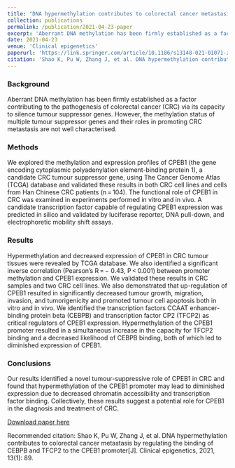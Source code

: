 ```yaml
---
title: "DNA hypermethylation contributes to colorectal cancer metastasis by regulating the binding of CEBPB and TFCP2 to the CPEB1 promoter"
collection: publications
permalink: /publication/2021-04-23-paper
excerpt: 'Aberrant DNA methylation has been firmly established as a factor contributing to the pathogenesis of colorectal cancer (CRC) via its capacity to silence tumour suppressor genes. However, the methylation status of multiple tumour suppressor genes and their roles in promoting CRC metastasis are not well characterised.'
date: 2021-04-23
venue: 'Clinical epigenetics'
paperurl: 'https://link.springer.com/article/10.1186/s13148-021-01071-z'
citation: 'Shao K, Pu W, Zhang J, et al. DNA hypermethylation contributes to colorectal cancer metastasis by regulating the binding of CEBPB and TFCP2 to the CPEB1 promoter[J]. Clinical epigenetics, 2021, 13(1): 89.'
---
```

### Background
Aberrant DNA methylation has been firmly established as a factor contributing to the pathogenesis of colorectal cancer (CRC) via its capacity to silence tumour suppressor genes. However, the methylation status of multiple tumour suppressor genes and their roles in promoting CRC metastasis are not well characterised.

### Methods
We explored the methylation and expression profiles of CPEB1 (the gene encoding cytoplasmic polyadenylation element-binding protein 1), a candidate CRC tumour suppressor gene, using The Cancer Genome Atlas (TCGA) database and validated these results in both CRC cell lines and cells from Han Chinese CRC patients (n = 104). The functional role of CPEB1 in CRC was examined in experiments performed in vitro and in vivo. A candidate transcription factor capable of regulating CPEB1 expression was predicted in silico and validated by luciferase reporter, DNA pull-down, and electrophoretic mobility shift assays.

### Results
Hypermethylation and decreased expression of CPEB1 in CRC tumour tissues were revealed by TCGA database. We also identified a significant inverse correlation (Pearson’s R = − 0.43, P < 0.001) between promoter methylation and CPEB1 expression. We validated these results in CRC samples and two CRC cell lines. We also demonstrated that up-regulation of CPEB1 resulted in significantly decreased tumour growth, migration, invasion, and tumorigenicity and promoted tumour cell apoptosis both in vitro and in vivo. We identified the transcription factors CCAAT enhancer-binding protein beta (CEBPB) and transcription factor CP2 (TFCP2) as critical regulators of CPEB1 expression. Hypermethylation of the CPEB1 promoter resulted in a simultaneous increase in the capacity for TFCP2 binding and a decreased likelihood of CEBPB binding, both of which led to diminished expression of CPEB1.

### Conclusions
Our results identified a novel tumour-suppressive role of CPEB1 in CRC and found that hypermethylation of the CPEB1 promoter may lead to diminished expression due to decreased chromatin accessibility and transcription factor binding. Collectively, these results suggest a potential role for CPEB1 in the diagnosis and treatment of CRC.

[Download paper here](https://link.springer.com/content/pdf/10.1186/s13148-021-01071-z.pdf?pdf=button%20sticky)

Recommended citation: Shao K, Pu W, Zhang J, et al. DNA hypermethylation contributes to colorectal cancer metastasis by regulating the binding of CEBPB and TFCP2 to the CPEB1 promoter[J]. Clinical epigenetics, 2021, 13(1): 89.
